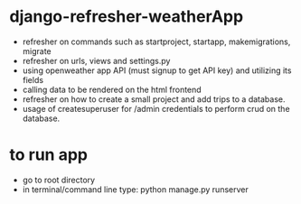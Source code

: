 # django-refresher-weatherApp

- refresher on commands such as startproject, startapp, makemigrations, migrate
- refresher on urls, views and settings.py
- using openweather app API (must signup to get API key) and utilizing its fields
- calling data to be rendered on the html frontend
- refresher on how to create a small project and add trips to a database.
- usage of createsuperuser for /admin credentials to perform crud on the database.

# to run app

- go to root directory
- in terminal/command line type: python manage.py runserver
